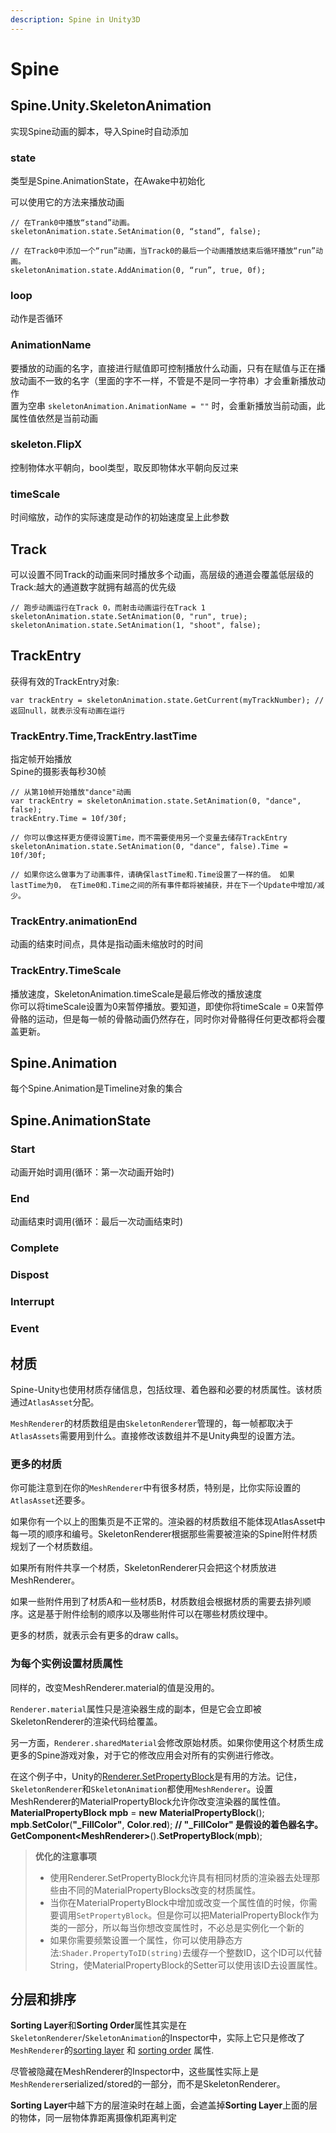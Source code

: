 ```yaml
---
description: Spine in Unity3D
---
```


# Spine

## Spine.Unity.SkeletonAnimation

实现Spine动画的脚本，导入Spine时自动添加

### state

类型是Spine.AnimationState，在Awake中初始化

可以使用它的方法来播放动画

```text
// 在Trank0中播放“stand”动画。
skeletonAnimation.state.SetAnimation(0, “stand”, false);

// 在Track0中添加一个“run”动画，当Track0的最后一个动画播放结束后循环播放“run”动画。
skeletonAnimation.state.AddAnimation(0, “run”, true, 0f);
```

### loop

动作是否循环

### AnimationName

要播放的动画的名字，直接进行赋值即可控制播放什么动画，只有在赋值与正在播放动画不一致的名字（里面的字不一样，不管是不是同一字符串）才会重新播放动作  
置为空串 `skeletonAnimation.AnimationName = ""` 时，会重新播放当前动画，此属性值依然是当前动画

### skeleton.FlipX

控制物体水平朝向，bool类型，取反即物体水平朝向反过来

### timeScale

时间缩放，动作的实际速度是动作的初始速度呈上此参数

## Track

可以设置不同Track的动画来同时播放多个动画，高层级的通道会覆盖低层级的Track:越大的通道数字就拥有越高的优先级

```text
// 跑步动画运行在Track 0，而射击动画运行在Track 1
skeletonAnimation.state.SetAnimation(0, "run", true);
skeletonAnimation.state.SetAnimation(1, "shoot", false);
```

## TrackEntry

获得有效的TrackEntry对象:

```text
var trackEntry = skeletonAnimation.state.GetCurrent(myTrackNumber); // 返回null，就表示没有动画在运行
```

### TrackEntry.Time,TrackEntry.lastTime

指定帧开始播放  
Spine的摄影表每秒30帧

```text
// 从第10帧开始播放"dance"动画
var trackEntry = skeletonAnimation.state.SetAnimation(0, "dance", false);
trackEntry.Time = 10f/30f;

// 你可以像这样更方便得设置Time，而不需要使用另一个变量去储存TrackEntry
skeletonAnimation.state.SetAnimation(0, "dance", false).Time = 10f/30f;

// 如果你这么做事为了动画事件，请确保lastTime和.Time设置了一样的值。 如果lastTime为0， 在Time0和.Time之间的所有事件都将被捕获，并在下一个Update中增加/减少。
```

### TrackEntry.animationEnd

动画的结束时间点，具体是指动画未缩放时的时间

### TrackEntry.TimeScale

播放速度，SkeletonAnimation.timeScale是最后修改的播放速度  
你可以将timeScale设置为0来暂停播放。要知道，即使你将timeScale = 0来暂停骨骼的运动，但是每一帧的骨骼动画仍然存在，同时你对骨骼得任何更改都将会覆盖更新。

## Spine.Animation

每个Spine.Animation是Timeline对象的集合

## Spine.AnimationState

### Start

动画开始时调用\(循环：第一次动画开始时\)

### End

动画结束时调用\(循环：最后一次动画结束时\)

### Complete

### Dispost

### Interrupt

### Event

## 材质

Spine-Unity也使用材质存储信息，包括纹理、着色器和必要的材质属性。该材质通过`AtlasAsset`分配。

`MeshRenderer`的材质数组是由`SkeletonRenderer`管理的，每一帧都取决于`AtlasAssets`需要用到什么。直接修改该数组并不是Unity典型的设置方法。

### 更多的材质

你可能注意到在你的`MeshRenderer`中有很多材质，特别是，比你实际设置的`AtlasAsset`还要多。

如果你有一个以上的图集页是不正常的。渲染器的材质数组不能体现AtlasAsset中每一项的顺序和编号。SkeletonRenderer根据那些需要被渲染的Spine附件材质规划了一个材质数组。

如果所有附件共享一个材质，SkeletonRenderer只会把这个材质放进MeshRenderer。

如果一些附件用到了材质A和一些材质B，材质数组会根据材质的需要去排列顺序。这是基于附件绘制的顺序以及哪些附件可以在哪些材质纹理中。

更多的材质，就表示会有更多的draw calls。

### 为每个实例设置材质属性

同样的，改变MeshRenderer.material的值是没用的。

`Renderer.material`属性只是渲染器生成的副本，但是它会立即被SkeletonRenderer的渲染代码给覆盖。

另一方面，`Renderer.sharedMaterial`会修改原始材质。如果你使用这个材质生成更多的Spine游戏对象，对于它的修改应用会对所有的实例进行修改。

在这个例子中，Unity的[Renderer.SetPropertyBlock](http://docs.unity3d.com/ScriptReference/Renderer.SetPropertyBlock.html)是有用的方法。记住，`SkeletonRenderer`和`SkeletonAnimation`都使用`MeshRenderer`。设置MeshRenderer的MaterialPropertyBlock允许你改变渲染器的属性值。**MaterialPropertyBlock** **mpb** = **new** **MaterialPropertyBlock**\(\);  
**mpb**.**SetColor**\(**"\_FillColor"**, **Color**.**red**\); **// "\_FillColor" 是假设的着色器名字。  
GetComponent&lt;MeshRenderer&gt;**\(\).**SetPropertyBlock**\(**mpb**\);

> **优化的注意事项**
>
> * 使用Renderer.SetPropertyBlock允许具有相同材质的渲染器去处理那些由不同的MaterialPropertyBlocks改变的材质属性。
> * 当你在MaterialPropertyBlock中增加或改变一个属性值的时候，你需要调用`SetPropertyBlock`。但是你可以把MaterialPropertyBlock作为类的一部分，所以每当你想改变属性时，不必总是实例化一个新的
> * 如果你需要频繁设置一个属性，你可以使用静态方法:`Shader.PropertyToID(string)`去缓存一个整数ID，这个ID可以代替String，使MaterialPropertyBlock的Setter可以使用该ID去设置属性。

## 分层和排序

**Sorting Layer**和**Sorting Order**属性其实是在`SkeletonRenderer`/`SkeletonAnimation`的Inspector中，实际上它只是修改了`MeshRenderer`的[sorting layer](http://docs.unity3d.com/ScriptReference/Renderer-sortingLayerID.html) 和 [sorting order](http://docs.unity3d.com/ScriptReference/Renderer-sortingOrder.html) 属性.

尽管被隐藏在MeshRenderer的Inspector中，这些属性实际上是`MeshRenderer`serialized/stored的一部分，而不是SkeletonRenderer。

**Sorting Layer**中越下方的层渲染时在越上面，会遮盖掉**Sorting Layer**上面的层的物体，同一层物体靠距离摄像机距离判定
